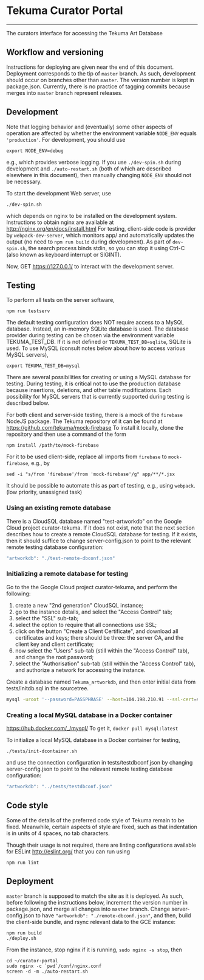 # Tekuma Curator Portal
--------------------------
The curators interface for accessing the Tekuma Art Database

## Workflow and versioning

Instructions for deploying are given near the end of this document. Deployment
corresponds to the tip of `master` branch. As such, development should occur on
branches other than `master`. The version number is kept in package.json.
Currently, there is no practice of tagging commits because merges into `master`
branch represent releases.


## Development

Note that logging behavior and (eventually) some other aspects of operation are
affected by whether the environment variable `NODE_ENV` equals `'production'`.
For development, you should use

    export NODE_ENV=debug

e.g., which provides verbose logging. If you use `./dev-spin.sh` during
development and `./auto-restart.sh` (both of which are described elsewhere in
this document), then manually changing `NODE_ENV` should not be necessary.

To start the development Web server, use

    ./dev-spin.sh

which depends on nginx to be installed on the development system. Instructions
to obtain nginx are available at http://nginx.org/en/docs/install.html
For testing, client-side code is provider by `webpack-dev-server`, which
monitors app/ and automatically updates the output (no need to `npm run build`
during development). As part of `dev-spin.sh`, the search process binds stdin,
so you can stop it using Ctrl-C (also known as keyboard interrupt or SIGINT).

Now, GET https://127.0.0.1/ to interact with the development server.


## Testing

To perform all tests on the server software,

    npm run testserv

The default testing configuration does NOT require access to a MySQL
database. Instead, an in-memory SQLite database is used. The database provider
during testing can be chosen via the environment variable TEKUMA_TEST_DB. If it
is not defined or `TEKUMA_TEST_DB=sqlite`, SQLite is used. To use MySQL (consult
notes below about how to access various MySQL servers),

    export TEKUMA_TEST_DB=mysql

There are several possibilities for creating or using a MySQL database for
testing.  During testing, it is critical not to use the production database
because insertions, deletions, and other table modifications. Each possibility
for MySQL servers that is currently supported during testing is described below.

For both client and server-side testing, there is a mock of the `firebase`
NodeJS package. The Tekuma repository of it can be found at
https://github.com/tekuma/mock-firebase
To install it locally, clone the repository and then use a command of the form

    npm install /path/to/mock-firebase

For it to be used client-side, replace all imports from `firebase` to
`mock-firebase`, e.g., by

    sed -i "s/from 'firebase'/from 'mock-firebase'/g" app/**/*.jsx

It should be possible to automate this as part of testing, e.g., using
`webpack`. (low priority, unassigned task)

### Using an existing remote database

There is a CloudSQL database named "test-artworkdb" on the Google Cloud project
curator-tekuma. If it does not exist, note that the next section describes how
to create a remote CloudSQL database for testing. If it exists, then it should
suffice to change server-config.json to point to the relevant remote testing
database configuration:
```js
"artworkdb": "./test-remote-dbconf.json"
```

### Initializing a remote database for testing

Go to the the Google Cloud project curator-tekuma, and perform the following:
1. create a new "2nd generation" CloudSQL instance;
2. go to the instance details, and select the "Access Control" tab;
3. select the "SSL" sub-tab;
4. select the option to require that all connections use SSL;
5. click on the button "Create a Client Certificate", and download all
   certificates and keys; there should be three: the server CA, and the client
   key and client certificate;
6. now select the "Users" sub-tab (still within the "Access Control" tab),
   and change the root password;
7. select the "Authorisation" sub-tab (still within the "Access Control" tab),
   and authorize a network for accessing the instance.

Create a database named `Tekuma_artworkdb`, and then enter initial data from
tests/initdb.sql in the sourcetree.
```sh
mysql -uroot '--password=PASSPHRASE' --host=104.198.210.91 --ssl-cert=serv/cert/test-sql-client-cert.pem --ssl-key=serv/cert/test-sql-client-key.pem --ssl-ca=serv/cert/test-sql-server-ca.pem < conf/initdb.sql
```

### Creating a local MySQL database in a Docker container

https://hub.docker.com/_/mysql/
To get it, `docker pull mysql:latest`

To initialize a local MySQL database in a Docker container for testing,

    ./tests/init-dcontainer.sh

and use the connection configuration in tests/testdbconf.json by changing
server-config.json to point to the relevant remote testing database
configuration:
```js
"artworkdb": "../tests/testdbconf.json"
```


## Code style

Some of the details of the preferred code style of Tekuma remain to be fixed.
Meanwhile, certain aspects of style are fixed, such as that indentation is in
units of 4 spaces, no tab characters.

Though their usage is not required, there are linting configurations available
for ESLint <http://eslint.org/> that you can run using

    npm run lint


## Deployment

`master` branch is supposed to match the site as it is deployed. As such, before
following the instructions below, increment the version number in package.json,
and merge all changes into `master` branch.  Change server-config.json to have
`"artworkdb": "./remote-dbconf.json"`, and then, build the client-side bundle,
and rsync relevant data to the GCE instance:

    npm run build
    ./deploy.sh

From the instance, stop nginx if it is running, `sudo nginx -s stop`, then

    cd ~/curator-portal
    sudo nginx -c `pwd`/conf/nginx.conf
    screen -d -m ./auto-restart.sh

